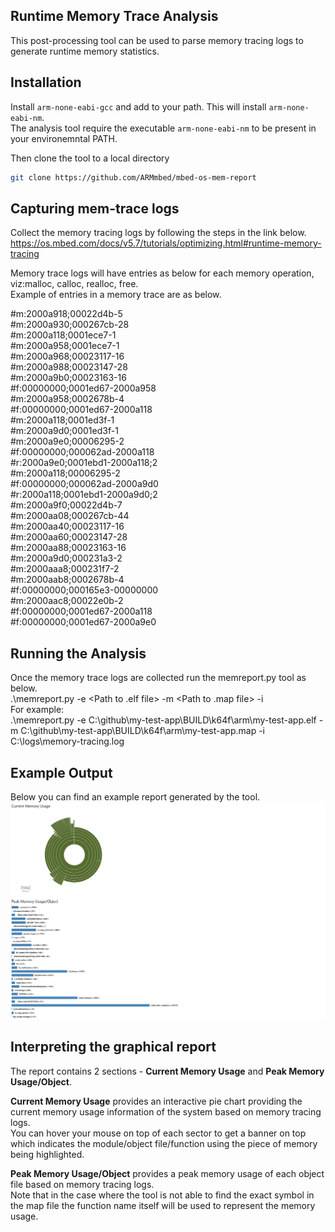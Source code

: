 ## Runtime Memory Trace Analysis
This post-processing tool can be used to parse memory tracing logs to generate runtime memory statistics. 

## Installation
Install `arm-none-eabi-gcc` and add to your path. This will install `arm-none-eabi-nm`.    
The analysis tool require the executable `arm-none-eabi-nm` to be present in your environemntal PATH.  

Then clone the tool to a local directory   
```bash
git clone https://github.com/ARMmbed/mbed-os-mem-report
```

## Capturing mem-trace logs
Collect the memory tracing logs by following the steps in the link below.   
https://os.mbed.com/docs/v5.7/tutorials/optimizing.html#runtime-memory-tracing

Memory trace logs will have entries as below for each memory operation, viz:malloc, calloc, realloc, free.   
Example of entries in a memory trace are as below.   

#m:2000a918;00022d4b-5   
#m:2000a930;000267cb-28   
#m:2000a118;0001ece7-1   
#m:2000a958;0001ece7-1   
#m:2000a968;00023117-16   
#m:2000a988;00023147-28   
#m:2000a9b0;00023163-16   
#f:00000000;0001ed67-2000a958   
#m:2000a958;0002678b-4   
#f:00000000;0001ed67-2000a118   
#m:2000a118;0001ed3f-1   
#m:2000a9d0;0001ed3f-1   
#m:2000a9e0;00006295-2   
#f:00000000;000062ad-2000a118   
#r:2000a9e0;0001ebd1-2000a118;2   
#m:2000a118;00006295-2   
#f:00000000;000062ad-2000a9d0   
#r:2000a118;0001ebd1-2000a9d0;2   
#m:2000a9f0;00022d4b-7   
#m:2000aa08;000267cb-44   
#m:2000aa40;00023117-16   
#m:2000aa60;00023147-28   
#m:2000aa88;00023163-16   
#m:2000a9d0;000231a3-2   
#m:2000aaa8;000231f7-2   
#m:2000aab8;0002678b-4   
#f:00000000;000165e3-00000000   
#m:2000aac8;00022e0b-2   
#f:00000000;0001ed67-2000a118   
#f:00000000;0001ed67-2000a9e0   

## Running the Analysis   
Once the memory trace logs are collected run the memreport.py tool as below.   
.\memreport.py -e <Path to .elf file> -m <Path to .map file> -i <Path to memory tracing capture file>   
For example:   
.\memreport.py -e C:\github\my-test-app\BUILD\k64f\arm\my-test-app.elf -m C:\github\my-test-app\BUILD\k64f\arm\my-test-app.map -i C:\logs\memory-tracing.log   

## Example Output
Below you can find an example report generated by the tool.   
![d3.js based Memory Tracing Report Statistics](docs/example.png)

## Interpreting the graphical report
The report contains 2 sections - **Current Memory Usage** and **Peak Memory Usage/Object**.   

**Current Memory Usage** provides an interactive pie chart providing the current memory usage information of the system based on memory tracing logs.    
You can hover your mouse on top of each sector to get a banner on top which indicates the module/object file/function using the piece of memory being highlighted.   

**Peak Memory Usage/Object** provides a peak memory usage of each object file based on memory tracing logs.    
Note that in the case where the tool is not able to find the exact symbol in the map file the function name itself will be used to represent the memory usage.   


